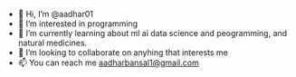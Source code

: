 - 👋 Hi, I’m @aadhar01
- 👀 I’m interested in programming
- 🌱 I’m currently learning about ml ai data science and peogramming, and natural medicines.
- 💞️ I’m looking to collaborate on anyhing that interests me
- 📫 You can reach me aadharbansal1@gmail.com

<!---
aadhar01/aadhar01 is a ✨ special ✨ repository because its `README.md` (this file) appears on your GitHub profile.
You can click the Preview link to take a look at your changes.
--->
